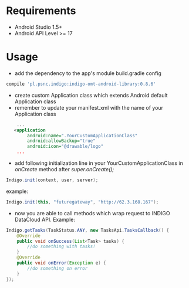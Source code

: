 # Requirements

- Android Studio 1.5+
- Android API Level >= 17

# Usage

- add the dependency to the app's module build.gradle config
```gradle
compile 'pl.psnc.indigo:indigo-omt-android-library:0.8.6'
```
- create custom Application class which extends Android default Application class 
- remember to update your manifest.xml with the name of your Application class
```xml
    ...
   <application
        android:name=".YourCustomApplicationClass"
        android:allowBackup="true"
        android:icon="@drawable/logo"
    ...
```
- add following initialization line in your YourCustomApplicationClass in *onCreate* method after *super.onCreate();*
```java
Indigo.init(context, user, server);
```
example:
```java
Indigo.init(this, "futuregateway", "http://62.3.168.167");
```
- now you are able to call methods which wrap request to INDIGO DataCloud API. Example:
```java
Indigo.getTasks(TaskStatus.ANY, new TasksApi.TasksCallback() {
    @Override
    public void onSuccess(List<Task> tasks) {
        //do something with tasks!
    }
    @Override
    public void onError(Exception e) {
        //do something on error
    }
});
```
